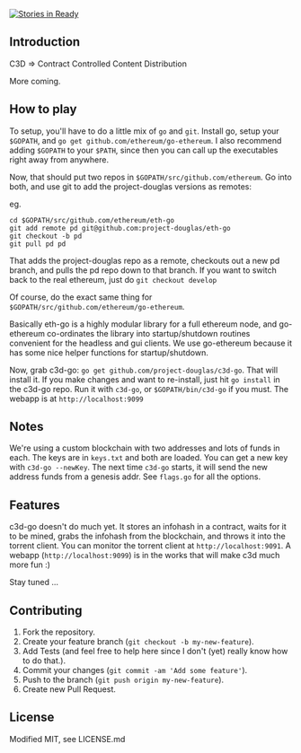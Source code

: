 [![Stories in Ready](https://badge.waffle.io/project-douglas/c3d-go.png?label=ready&title=Ready)](https://waffle.io/project-douglas/c3d-go)

## Introduction

C3D => Contract Controlled Content Distribution

More coming.

## How to play

To setup, you'll have to do a little mix of `go` and `git`.  Install go, setup your `$GOPATH`, and `go get github.com/ethereum/go-ethereum`. I also recommend adding `$GOPATH` to your `$PATH`, since then you can call up the executables right away from anywhere.

Now, that should put two repos in `$GOPATH/src/github.com/ethereum`.  Go into both, and use git to add the project-douglas versions as remotes:

eg.

```
cd $GOPATH/src/github.com/ethereum/eth-go
git add remote pd git@github.com:project-douglas/eth-go
git checkout -b pd
git pull pd pd
```

That adds the project-douglas repo as a remote, checkouts out a new pd branch, and pulls the pd repo down to that branch.  If you want to switch back to the real ethereum, just do `git checkout develop`

Of course, do the exact same thing for `$GOPATH/src/github.com/ethereum/go-ethereum`.

Basically eth-go is a highly modular library for a full ethereum node, and go-ethereum co-ordinates the library into startup/shutdown routines convenient for the headless and gui clients. We use go-ethereum because it has some nice helper functions for startup/shutdown.

Now, grab c3d-go: `go get github.com/project-douglas/c3d-go`. That will install it.  If you make changes and want to re-install, just hit `go install` in the c3d-go repo. Run it with `c3d-go`, or `$GOPATH/bin/c3d-go` if you must.  The webapp is at `http://localhost:9099`

## Notes

We're using a custom blockchain with two addresses and lots of funds in each.  The keys are in `keys.txt` and both are loaded. You can get a new key with `c3d-go --newKey`.  The next time `c3d-go` starts, it will send the new address funds from a genesis addr. See `flags.go` for all the options.


## Features

c3d-go doesn't do much yet.  It stores an infohash in a contract, waits for it to be mined, grabs the infohash from the blockchain, and throws it into the torrent client.  You can monitor the torrent client at `http://localhost:9091`. A webapp (`http://localhost:9099`) is in the works that will make c3d much more fun :)

Stay tuned ...

## Contributing

1. Fork the repository.
2. Create your feature branch (`git checkout -b my-new-feature`).
3. Add Tests (and feel free to help here since I don't (yet) really know how to do that.).
4. Commit your changes (`git commit -am 'Add some feature'`).
5. Push to the branch (`git push origin my-new-feature`).
6. Create new Pull Request.

## License

Modified MIT, see LICENSE.md
